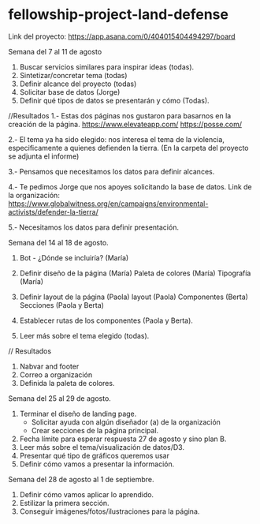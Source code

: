 # fellowship-project-land-defense

Link del proyecto:
https://app.asana.com/0/404015404494297/board

Semana del 7 al 11 de agosto
1. Buscar servicios similares para inspirar ideas (todas).
2. Sintetizar/concretar tema (todas)
3. Definir alcance del proyecto (todas)
4. Solicitar base de datos (Jorge)
5. Definir qué tipos de datos se presentarán y cómo (Todas).

//Resultados
1.- Estas dos páginas nos gustaron para basarnos en la creación de la página.
https://www.elevateapp.com/
https://posse.com/

2.- El tema ya ha sido elegido: nos interesa el tema de la violencia, especificamente a quienes defienden la tierra. (En la carpeta del proyecto se adjunta el informe)

3.- Pensamos que necesitamos los datos para definir alcances.

4.- Te pedimos Jorge que nos apoyes solicitando la base de datos.
Link de la organización: https://www.globalwitness.org/en/campaigns/environmental-activists/defender-la-tierra/

5.- Necesitamos los datos para definir presentación.

Semana del 14 al 18 de agosto.
1. Bot - ¿Dónde se incluiría? (María)
2. Definir diseño de la página (María)
        Paleta de colores (María)
        Tipografía (María)
        
3. Definir layout de la página (Paola)
         layout (Paola)
         Componentes (Berta)
         Secciones (Paola y Berta)

4. Establecer rutas de los componentes (Paola y Berta).
5. Leer más sobre el tema elegido (todas).

// Resultados
1. Nabvar and footer
2. Correo a organización
3. Definida la paleta de colores.

Semana del 25 al 29 de agosto.
1. Terminar el diseño de landing page.
    - Solicitar ayuda con algún diseñador (a) de la organización
    - Crear secciones de la página principal.
2. Fecha límite para esperar respuesta 27 de agosto y sino plan B.
3. Leer más sobre el tema/visualización de datos/D3.
4. Presentar qué tipo de gráficos queremos usar
5. Definir cómo vamos a presentar la información.

Semana del 28 de agosto al 1 de septiembre.
1. Definir cómo vamos aplicar lo aprendido.
2. Estilizar la primera sección.
3. Conseguir imágenes/fotos/ilustraciones para la página.  

        


